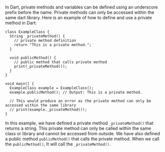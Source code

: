 In Dart, private methods and variables can be defined using an underscore prefix before the name. Private methods can only be accessed within the same dart library. Here is an example of how to define and use a private method in Dart:

```
class ExampleClass {
  String _privateMethod() {
    // private method definition
    return "This is a private method.";
  }
  
  void publicMethod() {
    // public method that calls private method
    print(_privateMethod());
  }
}

void main() {
  ExampleClass example = ExampleClass();
  example.publicMethod(); // Output: This is a private method.
  
  // This would produce an error as the private method can only be accessed within the same library
  // print(example._privateMethod());
}
```

In this example, we have defined a private method `_privateMethod()` that returns a string. This private method can only be called within the same class or library and cannot be accessed from outside. We have also defined a public method `publicMethod()` that calls the private method. When we call the `publicMethod()`, It will call the `_privateMethod()`.
